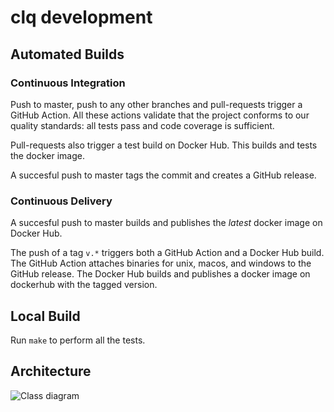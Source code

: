 # clq development
## Automated Builds
### Continuous Integration
Push to master, push to any other branches and pull-requests trigger a GitHub Action.
All these actions validate that the project conforms to our
quality standards: all tests pass and code coverage is sufficient.

Pull-requests also trigger a test build on Docker Hub. This builds and tests the docker image.

A succesful push to master tags the commit and creates a GitHub release.

### Continuous Delivery
A succesful push to master builds and publishes the _latest_ docker image on Docker Hub.

The push of a tag `v.*` triggers both a GitHub Action and a Docker Hub build.
The GitHub Action attaches binaries for unix, macos, and windows to the GitHub release.
The Docker Hub builds and publishes a docker image on dockerhub with the tagged version.

## Local Build
Run `make` to perform all the tests.

## Architecture
![Class diagram](http://www.plantuml.com/plantuml/proxy?cache=no&src=https://raw.githubusercontent.com/denisa/clq/master/docs/class_diagram.puml)
